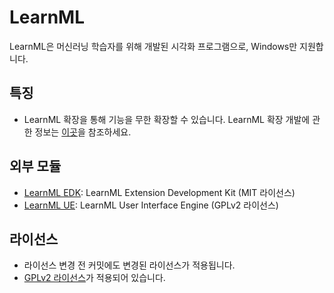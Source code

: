 # LearnML
LearnML은 머신러닝 학습자를 위해 개발된 시각화 프로그램으로, Windows만 지원합니다.

## 특징
- LearnML 확장을 통해 기능을 무한 확장할 수 있습니다. LearnML 확장 개발에 관한 정보는 [이곳](https://github.com/kmc7468/LearnML/wiki/%ED%99%95%EC%9E%A5-%EA%B0%9C%EB%B0%9C)을 참조하세요.

## 외부 모듈
- [LearnML EDK](https://github.com/kmc7468/LearnML_EDK): LearnML Extension Development Kit (MIT 라이선스)
- [LearnML UE](https://github.com/kmc7468/LearnML_UE): LearnML User Interface Engine (GPLv2 라이선스)

## 라이선스
- 라이선스 변경 전 커밋에도 변경된 라이선스가 적용됩니다.
- [GPLv2 라이선스](https://github.com/kmc7468/LearnML/blob/master/LICENSE)가 적용되어 있습니다.